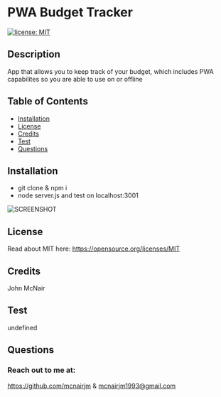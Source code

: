 # PWA Budget Tracker
  [![license: MIT](https://img.shields.io/badge/License-MIT-yellow.svg)](https://opensource.org/licenses/MIT)
  
  ## Description
  App that allows you to keep track of your budget, which includes PWA capabilites so you are able to use on or offline

  ## Table of Contents
  * [Installation](#installation)
  * [License](#license)
  * [Credits](#credits)
  * [Test](#test)
  * [Questions](#questions)
  
  ## Installation
  * git clone & npm i
  * node server.js and test on localhost:3001


![SCREENSHOT](https://github.com/mcnairjm/budget-tracker/blob/main/assets/images/budget-tracker.jpg?raw=true)

  ## License
  Read about MIT here:
  https://opensource.org/licenses/MIT

  ## Credits
  John McNair

  ## Test
  undefined

  ## Questions
  ### Reach out to me at:
  https://github.com/mcnairjm
  &
  mcnairjm1993@gmail.com

